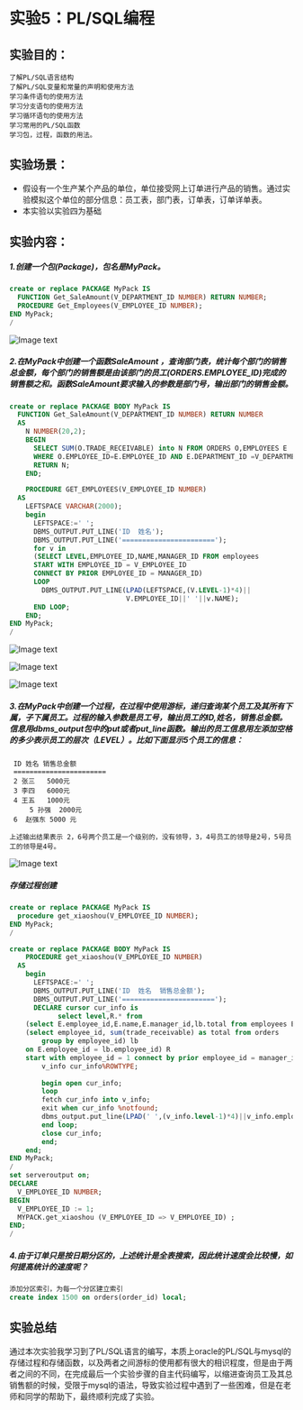 # 实验5：PL/SQL编程

## 实验目的：

```
了解PL/SQL语言结构
了解PL/SQL变量和常量的声明和使用方法
学习条件语句的使用方法
学习分支语句的使用方法
学习循环语句的使用方法
学习常用的PL/SQL函数
学习包，过程，函数的用法。
```

## 实验场景：

- 假设有一个生产某个产品的单位，单位接受网上订单进行产品的销售。通过实验模拟这个单位的部分信息：员工表，部门表，订单表，订单详单表。
- 本实验以实验四为基础

## 实验内容：

##### 1.创建一个包(Package)，包名是MyPack。

```sql
create or replace PACKAGE MyPack IS
  FUNCTION Get_SaleAmount(V_DEPARTMENT_ID NUMBER) RETURN NUMBER;
  PROCEDURE Get_Employees(V_EMPLOYEE_ID NUMBER);
END MyPack;
/
```

![Image text](https://github.com/RGWT/Oracle/blob/main/test5/picture/第一步.png)

##### 2.在MyPack中创建一个函数SaleAmount ，查询部门表，统计每个部门的销售总金额，每个部门的销售额是由该部门的员工(ORDERS.EMPLOYEE_ID)完成的销售额之和。函数SaleAmount要求输入的参数是部门号，输出部门的销售金额。

```sql
create or replace PACKAGE BODY MyPack IS
  FUNCTION Get_SaleAmount(V_DEPARTMENT_ID NUMBER) RETURN NUMBER
  AS
    N NUMBER(20,2); 
    BEGIN
      SELECT SUM(O.TRADE_RECEIVABLE) into N FROM ORDERS O,EMPLOYEES E
      WHERE O.EMPLOYEE_ID=E.EMPLOYEE_ID AND E.DEPARTMENT_ID =V_DEPARTMENT_ID;
      RETURN N;
    END;

	PROCEDURE GET_EMPLOYEES(V_EMPLOYEE_ID NUMBER)
  AS
    LEFTSPACE VARCHAR(2000);
    begin
      LEFTSPACE:=' ';
      DBMS_OUTPUT.PUT_LINE('ID  姓名');
      DBMS_OUTPUT.PUT_LINE('=======================');
      for v in
      (SELECT LEVEL,EMPLOYEE_ID,NAME,MANAGER_ID FROM employees
      START WITH EMPLOYEE_ID = V_EMPLOYEE_ID
      CONNECT BY PRIOR EMPLOYEE_ID = MANAGER_ID)
      LOOP
        DBMS_OUTPUT.PUT_LINE(LPAD(LEFTSPACE,(V.LEVEL-1)*4)||
                             V.EMPLOYEE_ID||' '||v.NAME);
      END LOOP;
    END;
END MyPack;
/
```

![Image text](https://github.com/RGWT/Oracle/blob/main/test5/picture/第二步-1.png)

![Image text](https://github.com/RGWT/Oracle/blob/main/test5/picture/第二步-2.png)

![Image text](https://github.com/RGWT/Oracle/blob/main/test5/picture/第二步-3.png)

##### 3.在MyPack中创建一个过程，在过程中使用游标，递归查询某个员工及其所有下属，子下属员工。过程的输入参数是员工号，输出员工的ID,姓名，销售总金额。信息用dbms_output包中的put或者put_line函数。输出的员工信息用左添加空格的多少表示员工的层次（LEVEL）。比如下面显示5个员工的信息：

```
 ID 姓名 销售总金额
 =======================
 2 张三   5000元
 3 李四   6000元
 4 王五   1000元
     5 孙强  2000元
 6  赵强东 5000 元

上述输出结果表示 2，6号两个员工是一个级别的，没有领导，3，4号员工的领导是2号，5号员工的领导是4号。
```

![Image text](https://github.com/RGWT/Oracle/blob/main/test5/picture/第三步.png)

##### 存储过程创建

```sql
create or replace PACKAGE MyPack IS
  procedure get_xiaoshou(V_EMPLOYEE_ID NUMBER);
END MyPack;
/

create or replace PACKAGE BODY MyPack IS
    PROCEDURE get_xiaoshou(V_EMPLOYEE_ID NUMBER)
  AS
    begin
      LEFTSPACE:=' ';
      DBMS_OUTPUT.PUT_LINE('ID  姓名  销售总金额');
      DBMS_OUTPUT.PUT_LINE('=======================');
      DECLARE cursor cur_info is
    	    select level,R.* from 
    (select E.employee_id,E.name,E.manager_id,lb.total from employees E left join
    (select employee_id, sum(trade_receivable) as total from orders
        group by employee_id) lb
    on E.employee_id = lb.employee_id) R
    start with employee_id = 1 connect by prior employee_id = manager_id;
    	v_info cur_info%ROWTYPE;
        
        begin open cur_info;
    	loop
    	fetch cur_info into v_info;
    	exit when cur_info %notfound;
    	dbms_output.put_line(LPAD(' ',(v_info.level-1)*4)||v_info.employee_id||' '||v_info.name||' '||v_info.total);
    	end loop;
    	close cur_info;
        end;
    end;
END MyPack;
/
set serveroutput on;
DECLARE
  V_EMPLOYEE_ID NUMBER;    
BEGIN
  V_EMPLOYEE_ID := 1;
  MYPACK.get_xiaoshou (V_EMPLOYEE_ID => V_EMPLOYEE_ID) ;   
END;
/
```

##### 4.由于订单只是按日期分区的，上述统计是全表搜索，因此统计速度会比较慢，如何提高统计的速度呢？

```sql
添加分区索引，为每一个分区建立索引
create index 1500 on orders(order_id) local;
```

## 实验总结

​		通过本次实验我学习到了PL/SQL语言的编写，本质上oracle的PL/SQL与mysql的存储过程和存储函数，以及两者之间游标的使用都有很大的相识程度，但是由于两者之间的不同，在完成最后一个实验步骤的自主代码编写，以缩进查询员工及其总销售额的时候，受限于mysql的语法，导致实验过程中遇到了一些困难，但是在老师和同学的帮助下，最终顺利完成了实验。